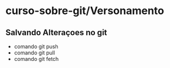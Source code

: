 # curso-sobre-git/Versonamento


## Salvando Alteraçoes no git
* comando git push
* comando git pull
* comando git fetch

